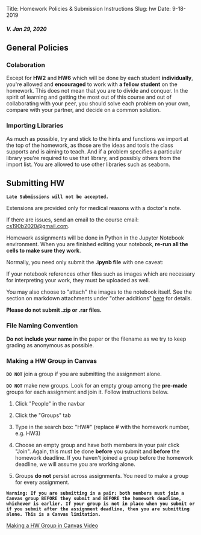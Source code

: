 Title: Homework Policies & Submission Instructions
Slug: hw
Date: 9-18-2019

<style>
pre {
  background-color: #F5F5F5;
  display: block;
  font-family: monospace;
  font-size: 14px;
  white-space: pre;
  border-color: #999999;
  border-width: 1px;
  border-style: solid;
  border-radius: 6px;
  margin: 1em 0;
  padding: 5px;
  white-space: pre-wrap;
}
.containerMain {
    display: flex;
    width: 100%;
    height: 300px;
}
</style>

##### *V. Jan 29, 2020*

## General Policies

### Colaboration

Except for **HW2** and **HW6** which will be done by each student **individually**, you're allowed and **encouraged** to work with **a fellow student** on the homework. This does not mean that you are to divide and conquer. In the spirit of learning and getting the most out of this course and out of collaborating with your peer, you should solve each problem on your own, compare with your partner, and decide on a
common solution.

### Importing Libraries

As much as possible, try and stick to the hints and functions we import at the top of the homework, as those are the ideas and tools the class supports and is aiming to teach. And if a problem specifies a particular library you're required to use that library, and possibly others from the import list. You are allowed to use other libraries such as
seaborn.

## Submitting HW

**`Late Submissions will not be accepted.`**

Extensions are provided only for medical reasons with a doctor's note.

If there are issues, send an email to the course email: [cs190b2020@gmail.com](mailto:cs109b2020@gmail.com).

Homework assignments will be done in Python in the Jupyter Notebook environment. When you are finished editing your notebook, **re-run all the cells to make sure they work**.

Normally, you need only submit the **.ipynb file** with one caveat:

If your notebook references other files such as images which are necessary for interpreting your work, they must be uploaded as well.

You may also choose to "attach" the images to the notebook itself. See the section on markdown attachments under "other additions" [here](https://jupyter-notebook.readthedocs.io/en/stable/changelog.html#release-5-0-0) for details.

**Please do not submit .zip or .rar files.**


### File Naming Convention

**Do not** **include your name** in the paper or the filename as we try to keep grading as anonymous as possible.


### Making a HW Group in Canvas

**`DO NOT`** join a group if you are submitting the assignment alone.

**`DO NOT`** make new groups. Look for an empty group among the **pre-made** groups for each assignment and join it. Follow instructions below.

1. Click "People" in the navbar

2. Click the "Groups" tab

3.  Type in the search box: "HW\#" (replace \# with the homework number, e.g. HW3)

4. Choose an empty group and have both members in your pair click "Join". Again, this must be done **before** you submit and **before** the homework deadline. If you haven't joined a group before the homework deadline, we will assume you are working alone.

5.  Groups **do not** persist across assignments. You need to make a group for every assignment.

**`Warning: If you are submitting in a pair: both members must join a Canvas group BEFORE they submit and BEFORE the homework deadline, whichever is earlier. If your group is not in place when you submit or if you submit after the assignment deadline, then you are submitting alone. This is a Canvas limitation.`**


[Making a HW Group in Canvas Video](https://youtu.be/p58ZOItZ6ho)

